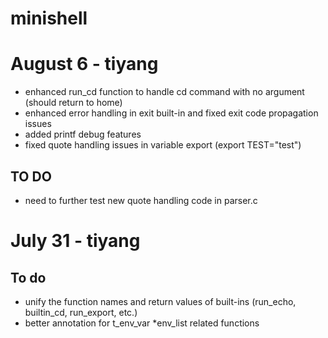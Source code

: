 # minishell

# August 6 - tiyang
- enhanced run_cd function to handle cd command with no argument (should return to home)
- enhanced error handling in exit built-in and fixed exit code propagation issues
- added printf debug features
- fixed quote handling issues in variable export (export TEST="test")
## TO DO
- need to further test new quote handling code in parser.c

# July 31 - tiyang
## To do
- unify the function names and return values of built-ins (run_echo, builtin_cd, run_export, etc.)
- better annotation for t_env_var *env_list related functions


